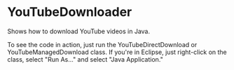 # YouTubeDownloader
Shows how to download YouTube videos in Java.

To see the code in action, just run the YouTubeDirectDownload or YouTubeManagedDownload class. If you're in Eclipse, just right-click on the class, select "Run As..." and select "Java Application."
